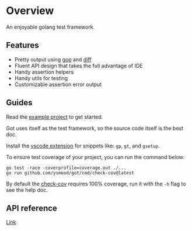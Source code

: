 # Overview

An enjoyable golang test framework.

## Features

- Pretty output using [gop](https://github.com/ysmood/gop) and [diff](lib/diff)
- Fluent API design that takes the full advantage of IDE
- Handy assertion helpers
- Handy utils for testing
- Customizable assertion error output

## Guides

Read the [example project](lib/example) to get started.

Got uses itself as the test framework, so the source code itself is the best doc.

Install the [vscode extension](https://marketplace.visualstudio.com/items?itemName=ysmood.got-vscode-extension) for snippets like: `gp`, `gt`, and `gsetup`.

To ensure test coverage of your project, you can run the command below:

```shell
go test -race -coverprofile=coverage.out ./...
go run github.com/ysmood/got/cmd/check-cov@latest
```

By default the [check-cov](cmd/check-cov) requires 100% coverage, run it with the `-h` flag to see the help doc.

## API reference

[Link](https://pkg.go.dev/github.com/ysmood/got)
